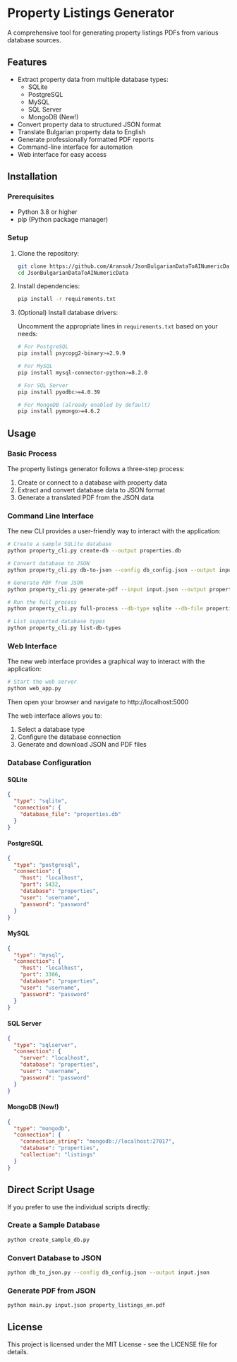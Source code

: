 # Property Listings Generator

A comprehensive tool for generating property listings PDFs from various database sources.

## Features

- Extract property data from multiple database types:
  - SQLite
  - PostgreSQL
  - MySQL
  - SQL Server
  - MongoDB (New!)
- Convert property data to structured JSON format
- Translate Bulgarian property data to English
- Generate professionally formatted PDF reports
- Command-line interface for automation
- Web interface for easy access

## Installation

### Prerequisites

- Python 3.8 or higher
- pip (Python package manager)

### Setup

1. Clone the repository:

   ```bash
   git clone https://github.com/Aransok/JsonBulgarianDataToAINumericData.git
   cd JsonBulgarianDataToAINumericData
   ```

2. Install dependencies:

   ```bash
   pip install -r requirements.txt
   ```

3. (Optional) Install database drivers:

   Uncomment the appropriate lines in `requirements.txt` based on your needs:

   ```bash
   # For PostgreSQL
   pip install psycopg2-binary>=2.9.9

   # For MySQL
   pip install mysql-connector-python>=8.2.0

   # For SQL Server
   pip install pyodbc>=4.0.39

   # For MongoDB (already enabled by default)
   pip install pymongo>=4.6.2
   ```

## Usage

### Basic Process

The property listings generator follows a three-step process:

1. Create or connect to a database with property data
2. Extract and convert database data to JSON format
3. Generate a translated PDF from the JSON data

### Command Line Interface

The new CLI provides a user-friendly way to interact with the application:

```bash
# Create a sample SQLite database
python property_cli.py create-db --output properties.db

# Convert database to JSON
python property_cli.py db-to-json --config db_config.json --output input.json

# Generate PDF from JSON
python property_cli.py generate-pdf --input input.json --output property_listings_en.pdf

# Run the full process
python property_cli.py full-process --db-type sqlite --db-file properties.db --output properties.pdf

# List supported database types
python property_cli.py list-db-types
```

### Web Interface

The new web interface provides a graphical way to interact with the application:

```bash
# Start the web server
python web_app.py
```

Then open your browser and navigate to http://localhost:5000

The web interface allows you to:

1. Select a database type
2. Configure the database connection
3. Generate and download JSON and PDF files

### Database Configuration

#### SQLite

```json
{
  "type": "sqlite",
  "connection": {
    "database_file": "properties.db"
  }
}
```

#### PostgreSQL

```json
{
  "type": "postgresql",
  "connection": {
    "host": "localhost",
    "port": 5432,
    "database": "properties",
    "user": "username",
    "password": "password"
  }
}
```

#### MySQL

```json
{
  "type": "mysql",
  "connection": {
    "host": "localhost",
    "port": 3306,
    "database": "properties",
    "user": "username",
    "password": "password"
  }
}
```

#### SQL Server

```json
{
  "type": "sqlserver",
  "connection": {
    "server": "localhost",
    "database": "properties",
    "user": "username",
    "password": "password"
  }
}
```

#### MongoDB (New!)

```json
{
  "type": "mongodb",
  "connection": {
    "connection_string": "mongodb://localhost:27017",
    "database": "properties",
    "collection": "listings"
  }
}
```

## Direct Script Usage

If you prefer to use the individual scripts directly:

### Create a Sample Database

```bash
python create_sample_db.py
```

### Convert Database to JSON

```bash
python db_to_json.py --config db_config.json --output input.json
```

### Generate PDF from JSON

```bash
python main.py input.json property_listings_en.pdf
```

## License

This project is licensed under the MIT License - see the LICENSE file for details.
